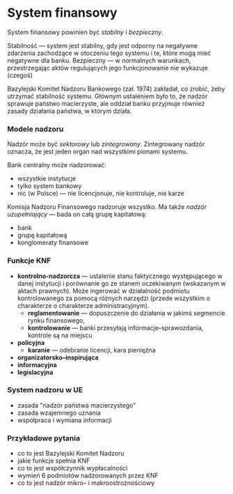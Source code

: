 # System finansowy

System finansowy powinien być _stabilny_ i _bezpieczny_.

Stabilność — system jest stabilny, gdy jest odporny na negatywne zdarzenia zachodzące w otoczeniu tego systemu i te, które mogą mieć negatywne dla banku.
Bezpieczny — w normalnych warunkach, przestrzegając aktów regulujących jego funkcjonowanie nie wykazuje (czegoś)

Bazylejski Komitet Nadzoru Bankowego (zał. 1974) zakładał, co zrobić, żeby utrzymać stabilność systemu. Głównym ustaleniem było to, że nadzór sprawuje państwo macierzyste, ale oddział banku przyjmuje również zasady działania państwa, w którym działa.

### Modele nadzoru

Nadzór może być _sektorowy_ lub _zintegrowany_. Zintegrowany nadzór oznacza, że jest jeden organ nad wszystkimi pionami systemu.

Bank centralny może nadzorować:

- wszystkie instytucje
- tylko system bankowy
- nic (w Polsce) — nie licencjonuje, nie kontroluje, nie karze

Komisja Nadzoru Finansowego nadzoruje wszystko. Ma także _nadzór uzupełniający_ — bada on całą grupę kapitałową:

- bank
- grupę kapitałową
- konglomeraty finansowe

### Funkcje KNF

- **kontrolno-nadzorcza** — ustalenie stanu faktycznego występującego w danej instytucji i porównanie go ze stanem oczekiwanym (wskazanym w aktach prawnych). Może ingerować w działalność podmiotu kontrolowanego za pomocą różnych narzędzi (przede wszystkim o charakterze o charakterze administracyjnym).
  - **reglamentowanie** — dopuszczenie do działania w jakimś segmencie rynku finansowego,
  - **kontrolowanie** — banki przesyłają informacje–sprawozdania, kontrole są na miejscu
- **policyjna**
  - **karanie** — odebranie licencji, kara pieniężna
- **organizatorsko–inspirująca**
- **informacyjna**
- **legislacyjna**

### System nadzoru w UE

- zasada "nadzór państwa macierzystego"
- zasada wzajemnego uznania
- współpraca i wymiana informacji

### Przykładowe pytania

- co to jest Bazylejski Komitet Nadzoru
- jakie funkcje spełnia KNF
- co to jest współczynnik wypłacalności
- wymień 6 podmiotów nadzorowanych przez KNF
- co to jest nadzór mikro– i makroostrożnościowy
